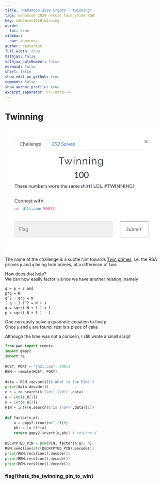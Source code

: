 ```yaml
---
title: "Nahamcon 2020 Crypto - Twinning"
tags: nahamcon 2020 netcat twin_prime RSA
key: nahamcon2020twinning
aside:
  toc: true
sidebar:
  nav: aboutnav
author: deuterium
full_width: true
mathjax: false
mathjax_autoNumber: false
mermaid: false
chart: false
show_edit_on_github: true
comment: false
show_author_profile: true
excerpt_separator: <!--more-->
---
```


# Twinning

![](Capture.PNG)

The name of the challenge is a subtle hint towards [Twin primes](https://en.wikipedia.org/wiki/Twin_prime), i.e. the RSA primes `p` and `q` being twin primes, at a difference of two.  

How does that help?  
We can now easily factor `n` since we have another relation, namely
```
q = p + 2 and  
p*q = N  
q^2 - q*p = N
( q - 1 )^2 = N + 1
q = sqrt( N + 1 ) + 1
p = sqrt( N + 1 ) - 1  
```

One can easily solve a quadratic equation to find `p`  
Once `p` and `q` are found, rest is a piece of cake

Although the time was not a concern, I still wrote a small script
```python
from pwn import remote
import gmpy2
import re

HOST, PORT = "jh2i.com", 50013
REM = remote(HOST, PORT)

data = REM.recvuntil(b'What is the PIN?')
print(data.decode())
e_n = re.search(b'(\d+),(\d+)',data)
e = int(e_n[1])
n = int(e_n[2])
PIN = int(re.search(b'is (\d+)',data)[1])

def factor(n,e):
    a = gmpy2.iroot(n+1,2)[0]
    phi = (a-2)*(a)
    return gmpy2.invert(e,phi) # returns d

DECRYPTED_PIN = pow(PIN, factor(n,e), n)
REM.sendline(str(DECRYPTED_PIN).encode())
print(REM.recvline().decode())
print(REM.recvline().decode())
print(REM.recvline().decode())
```

### flag{thats_the_twinning_pin_to_win}
